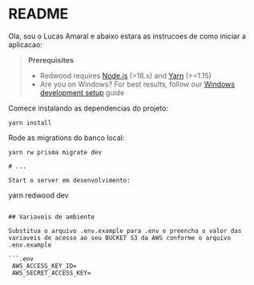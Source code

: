 # README

Ola, sou o Lucas Amaral e abaixo estara as instrucoes de como iniciar a aplicacao:

> **Prerequisites**
>
> - Redwood requires [Node.js](https://nodejs.org/en/) (=18.x) and [Yarn](https://yarnpkg.com/) (>=1.15)
> - Are you on Windows? For best results, follow our [Windows development setup](https://redwoodjs.com/docs/how-to/windows-development-setup) guide

Comece instalando as dependencias do projeto:

```
yarn install
```

Rode as migrations do banco local:

```
yarn rw prisma migrate dev

# ...

Start o server em desenvolvimento:

```
yarn redwood dev
```

## Variaveis de ambiente

Substitua o arquivo .env.example para .env e preencha o valor das variaveis de acesso ao seu BUCKET S3 da AWS conforme o arquivo .env.example

```.env
 AWS_ACCESS_KEY_ID=
 AWS_SECRET_ACCESS_KEY=

```

